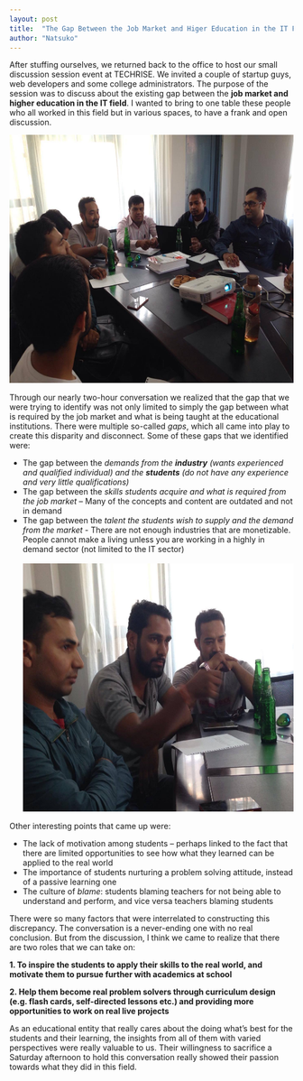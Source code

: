 ```yaml
---
layout: post
title:  "The Gap Between the Job Market and Higer Education in the IT Field"
author: "Natsuko"
---
```


After stuffing ourselves, we returned back to the office to host our small discussion session event at TECHRISE. We invited a couple of startup guys, web developers and some college administrators. The purpose of the session was to discuss about the existing gap between the <strong>job market and higher education in the IT field</strong>. I wanted to bring to one table these people who all worked in this field but in various spaces, to have a frank and open discussion. 

<img src="/assets/discussion1.jpg" style="height:440px; width:590px;">

Through our nearly two-hour conversation we realized that the gap that we were trying to identify was not only limited to simply the gap between what is required by the job market and what is being taught at the educational institutions. There were multiple so-called <i>gaps</i>, which all came into play to create this disparity and disconnect. Some of these gaps that we identified were:

<ul>
<li>The gap between the <i>demands from the <strong>industry</strong> (wants experienced and qualified individual) and the <strong>students</strong> (do not have any experience and very little qualifications)</i></li>

<li>The gap between the <i>skills students acquire and what is required from the job market</i> – Many of the concepts and content are outdated and not in demand</li>


<li>The gap between the <i>talent the students wish to supply and the demand from the market</i> - There are not enough industries that are monetizable. People cannot make a living unless you are working in a highly in demand sector (not limited to the IT sector)</li> <br>

<img src="/assets/discussion2.jpg" style="height:440px; width:590px;">
<br>
</ul>
Other interesting points that came up were:
<ul>
<li>The lack of motivation among students – perhaps linked to the fact that there are limited opportunities to see how what they learned can be applied to the real world</li>

<li>The importance of students nurturing a problem solving attitude, instead of a passive learning one</li>

<li>The culture of <i>blame</i>: students blaming teachers for not being able to understand and perform, and vice versa teachers blaming students</li>
</ul>
There were so many factors that were interrelated to constructing this discrepancy. The conversation is a never-ending one with no real conclusion. But from the discussion, I think we came to realize that there are two roles that we can take on:  

<strong>1.	To inspire the students to apply their skills to the real world, and motivate them to pursue further with academics at school </strong>

<strong>2.	Help them become real problem solvers through curriculum design (e.g. flash cards, self-directed lessons etc.) and providing more opportunities to work on real live projects </strong>



As an educational entity that really cares about the doing what’s best for the students and their learning, the insights from all of them with varied perspectives were really valuable to us. Their willingness to sacrifice a Saturday afternoon to hold this conversation really showed their passion towards what they did in this field. 


